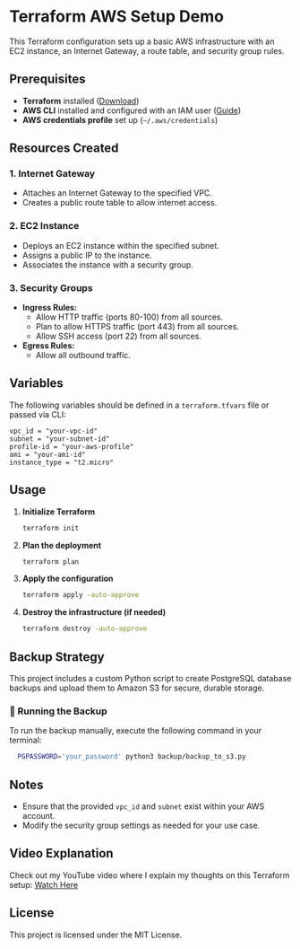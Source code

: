 # Terraform AWS Setup Demo

This Terraform configuration sets up a basic AWS infrastructure with an EC2 instance, an Internet Gateway, a route table, and security group rules.

## Prerequisites
- **Terraform** installed ([Download](https://developer.hashicorp.com/terraform/downloads))
- **AWS CLI** installed and configured with an IAM user ([Guide](https://docs.aws.amazon.com/cli/latest/userguide/install-cliv2.html))
- **AWS credentials profile** set up (`~/.aws/credentials`)

## Resources Created

### 1. Internet Gateway
- Attaches an Internet Gateway to the specified VPC.
- Creates a public route table to allow internet access.

### 2. EC2 Instance
- Deploys an EC2 instance within the specified subnet.
- Assigns a public IP to the instance.
- Associates the instance with a security group.

### 3. Security Groups
- **Ingress Rules:**
  - Allow HTTP traffic (ports 80-100) from all sources.
  - Plan to allow HTTPS traffic (port 443) from all sources.
  - Allow SSH access (port 22) from all sources.
- **Egress Rules:**
  - Allow all outbound traffic.

## Variables
The following variables should be defined in a `terraform.tfvars` file or passed via CLI:
```hcl
vpc_id = "your-vpc-id"
subnet = "your-subnet-id"
profile-id = "your-aws-profile"
ami = "your-ami-id"
instance_type = "t2.micro"
```

## Usage
1. **Initialize Terraform**
   ```sh
   terraform init
   ```
2. **Plan the deployment**
   ```sh
   terraform plan
   ```
3. **Apply the configuration**
   ```sh
   terraform apply -auto-approve
   ```
4. **Destroy the infrastructure (if needed)**
   ```sh
   terraform destroy -auto-approve
   ```
   
## Backup Strategy

This project includes a custom Python script to create PostgreSQL database backups and upload them to Amazon S3 for secure, durable storage.

### 🧪 Running the Backup

To run the backup manually, execute the following command in your terminal:

```bash
  PGPASSWORD='your_password' python3 backup/backup_to_s3.py
```

## Notes
- Ensure that the provided `vpc_id` and `subnet` exist within your AWS account.
- Modify the security group settings as needed for your use case.

## Video Explanation
Check out my YouTube video where I explain my thoughts on this Terraform setup:
[Watch Here](https://youtu.be/_B6olcZk1uA)

## License
This project is licensed under the MIT License.


